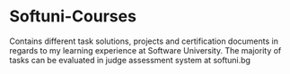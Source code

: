 # Softuni-Courses
Contains different task solutions, projects and certification documents in regards to my learning experience at Software University. The majority of tasks can be evaluated in judge assessment system at softuni.bg
